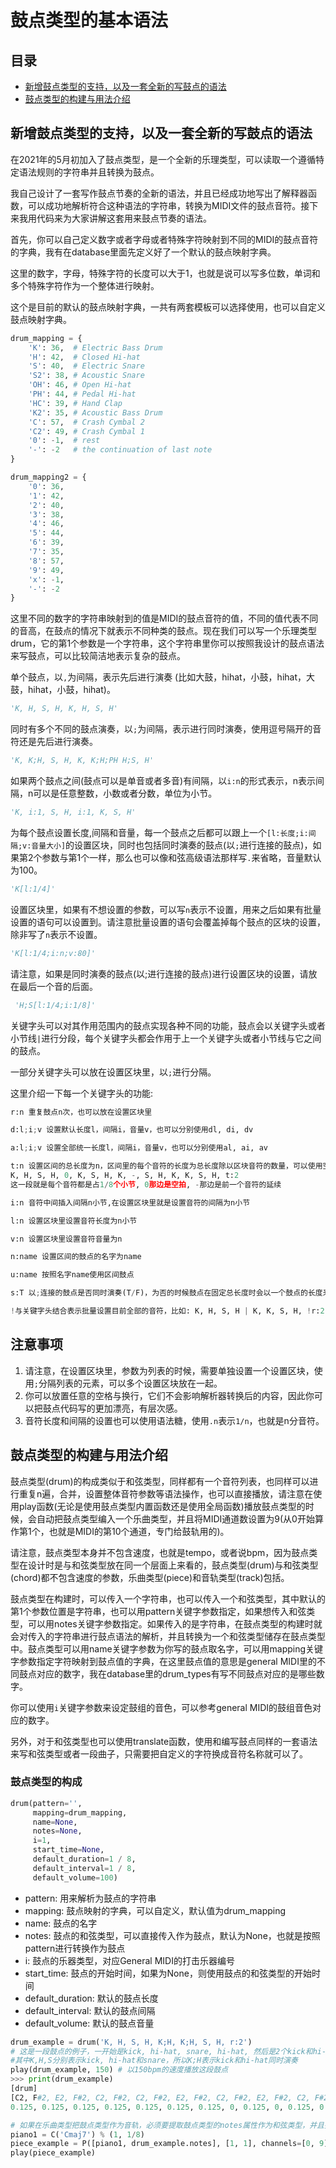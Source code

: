 # 鼓点类型的基本语法



## 目录

- [新增鼓点类型的支持，以及一套全新的写鼓点的语法](#新增鼓点类型的支持以及一套全新的写鼓点的语法)
- [鼓点类型的构建与用法介绍](#鼓点类型的构建与用法介绍)



## 新增鼓点类型的支持，以及一套全新的写鼓点的语法

在2021年的5月初加入了鼓点类型，是一个全新的乐理类型，可以读取一个遵循特定语法规则的字符串并且转换为鼓点。

我自己设计了一套写作鼓点节奏的全新的语法，并且已经成功地写出了解释器函数，可以成功地解析符合这种语法的字符串，转换为MIDI文件的鼓点音符。接下来我用代码来为大家讲解这套用来鼓点节奏的语法。

首先，你可以自己定义数字或者字母或者特殊字符映射到不同的MIDI的鼓点音符的字典，我有在database里面先定义好了一个默认的鼓点映射字典。

这里的数字，字母，特殊字符的长度可以大于1，也就是说可以写多位数，单词和多个特殊字符作为一个整体进行映射。

这个是目前的默认的鼓点映射字典，一共有两套模板可以选择使用，也可以自定义鼓点映射字典。

```python
drum_mapping = {
    'K': 36,  # Electric Bass Drum
    'H': 42,  # Closed Hi-hat
    'S': 40,  # Electric Snare
    'S2': 38, # Acoustic Snare
    'OH': 46, # Open Hi-hat
    'PH': 44, # Pedal Hi-hat
    'HC': 39, # Hand Clap
    'K2': 35, # Acoustic Bass Drum
    'C': 57,  # Crash Cymbal 2
    'C2': 49, # Crash Cymbal 1
    '0': -1,  # rest
    '-': -2   # the continuation of last note
}

drum_mapping2 = {
    '0': 36,
    '1': 42,
    '2': 40,
    '3': 38,
    '4': 46,
    '5': 44,
    '6': 39,
    '7': 35,
    '8': 57,
    '9': 49,
    'x': -1,
    '-': -2
}
```

这里不同的数字的字符串映射到的值是MIDI的鼓点音符的值，不同的值代表不同的音高，在鼓点的情况下就表示不同种类的鼓点。现在我们可以写一个乐理类型drum，它的第1个参数是一个字符串，这个字符串里你可以按照我设计的鼓点语法来写鼓点，可以比较简洁地表示复杂的鼓点。  

单个鼓点，以`,`为间隔，表示先后进行演奏 (比如大鼓，hihat，小鼓，hihat，大鼓，hihat，小鼓，hihat)。

```python
'K, H, S, H, K, H, S, H'  
```

同时有多个不同的鼓点演奏，以`;`为间隔，表示进行同时演奏，使用逗号隔开的音符还是先后进行演奏。

```python
'K, K;H, S, H, K, K;H;PH H;S, H'
```

如果两个鼓点之间(鼓点可以是单音或者多音)有间隔，以`i:n`的形式表示，n表示间隔，n可以是任意整数，小数或者分数，单位为小节。

```python
'K, i:1, S, H, i:1, K, S, H'
```

为每个鼓点设置长度,间隔和音量，每一个鼓点之后都可以跟上一个`[l:长度;i:间隔;v:音量大小]`的设置区块，同时也包括同时演奏的鼓点(以`;`进行连接的鼓点)，如果第2个参数与第1个一样，那么也可以像和弦高级语法那样写`.`来省略，音量默认为100。

```python
'K[l:1/4]'
```

设置区块里，如果有不想设置的参数，可以写`n`表示不设置，用来之后如果有批量设置的语句可以设置到。请注意批量设置的语句会覆盖掉每个鼓点的区块的设置，除非写了`n`表示不设置。

```python
'K[l:1/4;i:n;v:80]'
```

请注意，如果是同时演奏的鼓点(以;进行连接的鼓点)进行设置区块的设置，请放在最后一个音的后面。

```python
 'H;S[l:1/4;i:1/8]'
```

关键字头可以对其作用范围内的鼓点实现各种不同的功能，鼓点会以关键字头或者小节线`|`进行分段，每个关键字头都会作用于上一个关键字头或者小节线与它之间的鼓点。

一部分关键字头可以放在设置区块里，以`;`进行分隔。

这里介绍一下每一个关键字头的功能:

```python
r:n 重复鼓点n次，也可以放在设置区块里

d:l;i;v 设置默认长度l，间隔i，音量v，也可以分别使用dl, di, dv

a:l;i;v 设置全部统一长度l，间隔i，音量v，也可以分别使用al, ai, av

t:n 设置区间的总长度为n，区间里的每个音符的长度为总长度除以区块音符的数量，可以使用空音符(鼓点映射里值为-1的字符)和延续音符(鼓点映射里值为-2的字符)进行占位，比如
K, H, S, H, 0, K, S, H, K, -, S, H, K, K, S, H, t:2
这一段就是每个音符都是占1/8个小节, 0那边是空拍, -那边是前一个音符的延续

i:n 音符中间插入间隔n小节,在设置区块里就是设置音符的间隔为n小节

l:n 设置区块里设置音符长度为n小节

v:n 设置区块里设置音符音量为n

n:name 设置区间的鼓点的名字为name

u:name 按照名字name使用区间鼓点

s:T 以;连接的鼓点是否同时演奏(T/F)，为否的时候鼓点在固定总长度时会以一个鼓点的长度来进行平分，在设置区块里使用

!与关键字头结合表示批量设置目前全部的音符，比如: K, H, S, H | K, K, S, H, !r:2
```

## 注意事项

1. 请注意，在设置区块里，参数为列表的时候，需要单独设置一个设置区块，使用`;`分隔列表的元素，可以多个设置区块放在一起。
2. 你可以放置任意的空格与换行，它们不会影响解析器转换后的内容，因此你可以把鼓点代码写的更加漂亮，有层次感。  
3. 音符长度和间隔的设置也可以使用语法糖，使用`.n`表示`1/n`，也就是n分音符。

## 鼓点类型的构建与用法介绍

鼓点类型(drum)的构成类似于和弦类型，同样都有一个音符列表，也同样可以进行重复n遍，合并，设置整体音符参数等语法操作，也可以直接播放，请注意在使用play函数(无论是使用鼓点类型内置函数还是使用全局函数)播放鼓点类型的时候，会自动把鼓点类型编入一个乐曲类型，并且将MIDI通道数设置为9(从0开始算作第1个，也就是MIDI的第10个通道，专门给鼓轨用的)。  

请注意，鼓点类型本身并不包含速度，也就是tempo，或者说bpm，因为鼓点类型在设计时是与和弦类型放在同一个层面上来看的，鼓点类型(drum)与和弦类型(chord)都不包含速度的参数，乐曲类型(piece)和音轨类型(track)包括。  

鼓点类型在构建时，可以传入一个字符串，也可以传入一个和弦类型，其中默认的第1个参数位置是字符串，也可以用pattern关键字参数指定，如果想传入和弦类型，可以用notes关键字参数指定。如果传入的是字符串，在鼓点类型的构建时就会对传入的字符串进行鼓点语法的解析，并且转换为一个和弦类型储存在鼓点类型中。鼓点类型可以用name关键字参数为你写的鼓点取名字，可以用mapping关键字参数指定字符映射到鼓点值的字典，在这里鼓点值的意思是general MIDI里的不同鼓点对应的数字，我在database里的drum_types有写不同鼓点对应的是哪些数字。  

你可以使用`i`关键字参数来设定鼓组的音色，可以参考general MIDI的鼓组音色对应的数字。  

另外，对于和弦类型也可以使用translate函数，使用和编写鼓点同样的一套语法来写和弦类型或者一段曲子，只需要把自定义的字符换成音符名称就可以了。

### 鼓点类型的构成

```python
drum(pattern='',
     mapping=drum_mapping,
     name=None,
     notes=None,
     i=1,
     start_time=None,
     default_duration=1 / 8,
     default_interval=1 / 8,
     default_volume=100)
```

- pattern: 用来解析为鼓点的字符串
- mapping: 鼓点映射的字典，可以自定义，默认值为drum_mapping
- name: 鼓点的名字
- notes: 鼓点的和弦类型，可以直接传入作为鼓点，默认为None，也就是按照pattern进行转换作为鼓点
- i: 鼓点的乐器类型，对应General MIDI的打击乐器编号
- start_time: 鼓点的开始时间，如果为None，则使用鼓点的和弦类型的开始时间
- default_duration: 默认的鼓点长度
- default_interval: 默认的鼓点间隔
- default_volume: 默认的鼓点音量

```python
drum_example = drum('K, H, S, H, K;H, K;H, S, H, r:2')
# 这是一段鼓点的例子，一开始是kick, hi-hat, snare, hi-hat, 然后是2个kick和hi-hat同时演奏，然后是1个snare和1个hi-hat，最后整个部分重复2次。
#其中K,H,S分别表示kick, hi-hat和snare，所以K;H表示kick和hi-hat同时演奏
play(drum_example, 150) # 以150bpm的速度播放这段鼓点
>>> print(drum_example)
[drum] 
[C2, F#2, E2, F#2, C2, F#2, C2, F#2, E2, F#2, C2, F#2, E2, F#2, C2, F#2, C2, F#2, E2, F#2] with interval [0.125, 0.125, 0.125, 0.125, 0, 0.125, 0, 
0.125, 0.125, 0.125, 0.125, 0.125, 0.125, 0.125, 0, 0.125, 0, 0.125, 0.125, 0.125]

# 如果在乐曲类型把鼓点类型作为音轨，必须要提取鼓点类型的notes属性作为和弦类型，并且把对应的channel设置为9
piano1 = C('Cmaj7') % (1, 1/8)
piece_example = P([piano1, drum_example.notes], [1, 1], channels=[0, 9])
play(piece_example)
```

